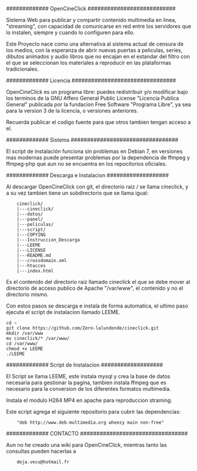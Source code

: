 ############# OpenCineClick ###########################

Sistema Web para publicar y compartir contenido multimedia en linea, "streaming", 
con capacidad de comunicarse en red entre los servidores que lo instalen, siempre y cuando 
lo configuren para ello.

Este Proyecto nace como una alternativa al sistema actual de censura de los medios, con la esperanza
de abrir nuevas puertas a peliculas, series, dibutos animados y audio libros que no encajan en el estandar
del filtro con el que se seleccionan los materiales a reproducir en las plataformas tradicionales.

############# Licencia ################################

OpenCineClick es un programa libre: puedes redistribuir y/o modificar bajo
los terminos de la GNU Affero General Public License "Licencia Publica General"
publicada por la fundacion Free Software "Programa Libre", ya sea para la version 3
de la licencia, o versiones anteriores.

Recuerda publicar el codigo fuente para que otros tambien tengan acceso a el.

############# Sistema #################################

El script de instalación funciona sin problemas en Debian 7, en versiones mas modernas puede
presentar problemas por la dependencia de ffmpeg y ffmpeg-php que aun no se encuentra en los 
repocitorios oficiales.

############# Descarga e Instalacion ###################

Al descargar OpenCineClick con git, el directorio raiz / se llama cineclick,
y a su vez tambien tiene un subdirectorio que se llama igual:

        cineclick/
        |---cineclick/
        |---datos/
        |---panel/
        |---peliculas/
        |---script/
        |---COPYING
        |---Instruccion_Descarga
        |---LEEME
        |---LICENSE
        |---README.md
        |---crossdomain.xml
        |---htacces
        |---index.html

Es el contenido del directorio raiz llamado cineclick el que se debe mover al 
directorio de acceso publico de Apache "/var/www", el contenido y no el directorio mismo.

Con estos pasos se descarga e instala de forma automatica, el ultimo paso ejecuta el script
de instalacion llamado LEEME.

    cd ~
    git clone https://github.com/Zero-lalundonde/cineclick.git
    mkdir /var/www
    mv cineclick/* /var/www/
    cd /var/www/
    chmod +x LEEME
    ./LEEME 
    
############# Script de Instalacion ################### 

El Script se llama LEEME, este instala mysql y crea la base de datos
necesaria para gestionar la pagina, tambien instala ffmpeg que es necesario
para la conversion de los diferentes formatos multimedia.

Instala el modulo H264 MP4 en apache para reproduccion straming.

Este script agrega el siguiente repositorio para cubrir las dependencias:

        "deb http://www.deb-multimedia.org wheezy main non-free"

############# CONTACTO #################################

Aun no he creado una wiki para OpenCineClick, mientras tanto las consultas
pueden hacerlas a 

        deja.vecu@hotmail.fr
